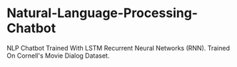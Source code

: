 # Natural-Language-Processing-Chatbot
NLP Chatbot Trained With LSTM Recurrent Neural Networks (RNN). Trained On Cornell's Movie Dialog Dataset.
